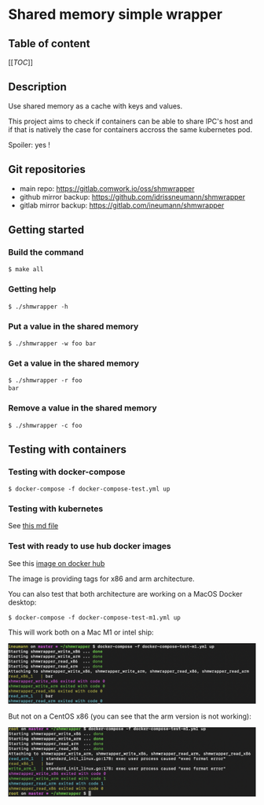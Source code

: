 # Shared memory simple wrapper

## Table of content

[[_TOC_]]

## Description

Use shared memory as a cache with keys and values.

This project aims to check if containers can be able to share IPC's host and if that is natively the case for containers accross the same kubernetes pod.

Spoiler: yes !

## Git repositories

* main repo: https://gitlab.comwork.io/oss/shmwrapper
* github mirror backup: https://github.com/idrissneumann/shmwrapper
* gitlab mirror backup: https://gitlab.com/ineumann/shmwrapper

## Getting started

### Build the command

```shell
$ make all
```

### Getting help

```shell
$ ./shmwrapper -h
```

### Put a value in the shared memory

```shell
$ ./shmwrapper -w foo bar
```

### Get a value in the shared memory

```shell
$ ./shmwrapper -r foo
bar
```

### Remove a value in the shared memory

```shell
$ ./shmwrapper -c foo
```

## Testing with containers

### Testing with docker-compose

```shell
$ docker-compose -f docker-compose-test.yml up
```

### Testing with kubernetes

See [this md file](./kubernetes/README.md)

### Test with ready to use hub docker images

See this [image on docker hub](https://hub.docker.com/repository/docker/comworkio/shmwrapper)

The image is providing tags for x86 and arm architecture.

You can also test that both architecture are working on a MacOS Docker desktop:

```shell
$ docker-compose -f docker-compose-test-m1.yml up
```

This will work both on a Mac M1 or intel ship:

![m1-test](./images/m1-test.png)

But not on a CentOS x86 (you can see that the arm version is not working):

![x86-centos-test](./images/x86-centos-test.png)
